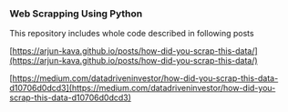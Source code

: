 ### Web Scrapping Using Python

This repository includes whole code described in following posts

[https://arjun-kava.github.io/posts/how-did-you-scrap-this-data/](https://arjun-kava.github.io/posts/how-did-you-scrap-this-data/)

[https://medium.com/datadriveninvestor/how-did-you-scrap-this-data-d10706d0dcd3](https://medium.com/datadriveninvestor/how-did-you-scrap-this-data-d10706d0dcd3)
